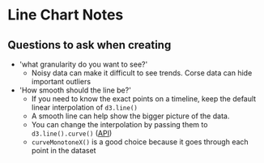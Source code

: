# Line Chart Notes

## Questions to ask when creating

- 'what granularity do you want to see?'
  - Noisy data can make it difficult to see trends. Corse data can hide important outliers
- 'How smooth should the line be?'
  - If you need to know the exact points on a timeline, keep the default linear interpolation of `d3.line()`
  - A smooth line can help show the bigger picture of the data.
  - You can change the interpolation by passing them to `d3.line().curve()` ([API](https://github.com/d3/d3-shape/blob/v1.3.7/README.md#curves))
  - `curveMonotoneX()` is a good choice because it goes through each point in the dataset
